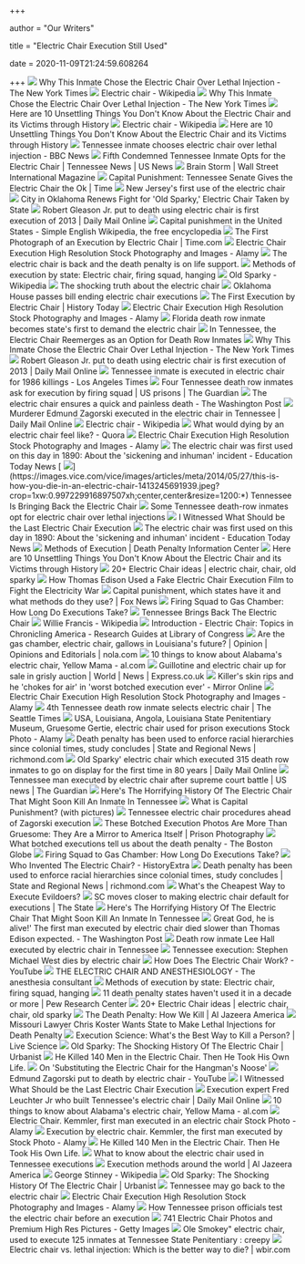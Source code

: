 +++
        
author = "Our Writers"
        
title = "Electric Chair Execution Still Used"
        
date = 2020-11-09T21:24:59.608264
        
+++
[ ![](https://static01.nyt.com/images/2020/02/19/us/19electric-chair01/19electric-chair01-mobileMasterAt3x.jpg)](https://static01.nyt.com/images/2020/02/19/us/19electric-chair01/19electric-chair01-mobileMasterAt3x.jpg) Why This Inmate Chose the Electric Chair Over Lethal Injection - The New  York Times
[ ![](https://upload.wikimedia.org/wikipedia/commons/7/75/Florida_electric-chair.jpg)](https://upload.wikimedia.org/wikipedia/commons/7/75/Florida_electric-chair.jpg) Electric chair - Wikipedia
[ ![](https://static01.nyt.com/images/2020/02/19/us/19electric-chair01/19electric-chair01-mediumSquareAt3X.jpg)](https://static01.nyt.com/images/2020/02/19/us/19electric-chair01/19electric-chair01-mediumSquareAt3X.jpg) Why This Inmate Chose the Electric Chair Over Lethal Injection - The New  York Times
[ ![](https://cdn.historycollection.com/wp-content/uploads/2018/02/02_1920_144074285809557371519764022.0136-696x630.jpg)](https://cdn.historycollection.com/wp-content/uploads/2018/02/02_1920_144074285809557371519764022.0136-696x630.jpg) Here are 10 Unsettling Things You Don't Know About the Electric Chair and  its Victims through History
[ ![](https://upload.wikimedia.org/wikipedia/commons/thumb/e/e4/EXECUTION_BY_ELECTRICITY_electric_chair_illustration_Scientific_American_Volumes_58-59_June_30_1888.png/220px-EXECUTION_BY_ELECTRICITY_electric_chair_illustration_Scientific_American_Volumes_58-59_June_30_1888.png)](https://upload.wikimedia.org/wikipedia/commons/thumb/e/e4/EXECUTION_BY_ELECTRICITY_electric_chair_illustration_Scientific_American_Volumes_58-59_June_30_1888.png/220px-EXECUTION_BY_ELECTRICITY_electric_chair_illustration_Scientific_American_Volumes_58-59_June_30_1888.png) Electric chair - Wikipedia
[ ![](https://cdn.historycollection.com/wp-content/uploads/2018/02/02_1920_144074285809557371519764022.0136.jpg)](https://cdn.historycollection.com/wp-content/uploads/2018/02/02_1920_144074285809557371519764022.0136.jpg) Here are 10 Unsettling Things You Don't Know About the Electric Chair and  its Victims through History
[ ![](https://ichef.bbci.co.uk/news/1024/cpsprodpb/8E98/production/_104640563_mediaitem104640559.jpg)](https://ichef.bbci.co.uk/news/1024/cpsprodpb/8E98/production/_104640563_mediaitem104640559.jpg) Tennessee inmate chooses electric chair over lethal injection - BBC News
[ ![](https://media.beam.usnews.com/34/fe3e8e76cfc645ac9c73e343fe58f4/media:940eb8d4a05045c1892cd98014343db4Tennessee_Electric_Chair_47527.jpg)](https://media.beam.usnews.com/34/fe3e8e76cfc645ac9c73e343fe58f4/media:940eb8d4a05045c1892cd98014343db4Tennessee_Electric_Chair_47527.jpg) Fifth Condemned Tennessee Inmate Opts for the Electric Chair | Tennessee  News | US News
[ ![](https://media.wsimag.com/attachments/58e47a8cea1a050f38b9ea4d37ad1e34a512569c/store/fill/860/645/e9d8cbbaf8aeb18a6d66a08598ab0f9dda29924fcaa5c3c2bbe287df5875/The-original-and-first-electric-chair-that-was-used-to-execute-a-prisoner.jpg)](https://media.wsimag.com/attachments/58e47a8cea1a050f38b9ea4d37ad1e34a512569c/store/fill/860/645/e9d8cbbaf8aeb18a6d66a08598ab0f9dda29924fcaa5c3c2bbe287df5875/The-original-and-first-electric-chair-that-was-used-to-execute-a-prisoner.jpg) Brain Storm | Wall Street International Magazine
[ ![](https://api.time.com/wp-content/uploads/2014/04/electric-chair.jpg)](https://api.time.com/wp-content/uploads/2014/04/electric-chair.jpg) Capital Punishment: Tennessee Senate Gives the Electric Chair the Ok | Time
[ ![](https://townsquare.media/site/385/files/2018/12/AP_3006110211.jpg)](https://townsquare.media/site/385/files/2018/12/AP_3006110211.jpg) New Jersey's first use of the electric chair
[ ![](https://media1.s-nbcnews.com/j/newscms/2016_26/1598976/160628-oklahoma-electric-chair-1_c6f9e06722d0a9a81083480bcd28cc4b.fit-760w.jpg)](https://media1.s-nbcnews.com/j/newscms/2016_26/1598976/160628-oklahoma-electric-chair-1_c6f9e06722d0a9a81083480bcd28cc4b.fit-760w.jpg) City in Oklahoma Renews Fight for 'Old Sparky,' Electric Chair Taken by  State
[ ![](https://i.dailymail.co.uk/i/pix/2013/01/15/article-2263009-16F68795000005DC-181_634x711.jpg)](https://i.dailymail.co.uk/i/pix/2013/01/15/article-2263009-16F68795000005DC-181_634x711.jpg) Robert Gleason Jr. put to death using electric chair is first execution of  2013 | Daily Mail Online
[ ![](https://upload.wikimedia.org/wikipedia/commons/thumb/e/ef/Electric_Chair_at_Sing_Sing-noborder.jpg/300px-Electric_Chair_at_Sing_Sing-noborder.jpg)](https://upload.wikimedia.org/wikipedia/commons/thumb/e/ef/Electric_Chair_at_Sing_Sing-noborder.jpg/300px-Electric_Chair_at_Sing_Sing-noborder.jpg) Capital punishment in the United States - Simple English Wikipedia, the  free encyclopedia
[ ![](https://api.time.com/wp-content/uploads/2014/03/97335415-web.jpg?quality=85)](https://api.time.com/wp-content/uploads/2014/03/97335415-web.jpg?quality=85) The First Photograph of an Execution by Electric Chair | Time.com
[ ![](https://c8.alamy.com/comp/BRK4YD/electric-chair-as-used-in-some-american-statesin-the-early-1900s-BRK4YD.jpg)](https://c8.alamy.com/comp/BRK4YD/electric-chair-as-used-in-some-american-statesin-the-early-1900s-BRK4YD.jpg) Electric Chair Execution High Resolution Stock Photography and Images -  Alamy
[ ![](https://compote.slate.com/images/d5b63494-fbf7-49d7-b79b-a1a5ac2be2b1.jpeg?width=1200&rect=1560x1040&offset=0x0)](https://compote.slate.com/images/d5b63494-fbf7-49d7-b79b-a1a5ac2be2b1.jpeg?width=1200&rect=1560x1040&offset=0x0) The electric chair is back and the death penalty is on life support.
[ ![](https://mp4media.gannett-cdn.com/28911775001/28911775001_6072566045001_6072569153001-vs.jpg?pubId=28911775001)](https://mp4media.gannett-cdn.com/28911775001/28911775001_6072566045001_6072569153001-vs.jpg?pubId=28911775001) Methods of execution by state: Electric chair, firing squad, hanging
[ ![](https://upload.wikimedia.org/wikipedia/commons/6/68/Old_Sparky.jpg)](https://upload.wikimedia.org/wikipedia/commons/6/68/Old_Sparky.jpg) Old Sparky - Wikipedia
[ ![](https://mediadc.brightspotcdn.com/dims4/default/46916ca/2147483647/strip/true/crop/5184x3456+0+0/resize/5184x3456!/quality/90/?url=https%3A%2F%2Fmediadc.brightspotcdn.com%2F6a%2F14%2F9c00e62b9ed7c501932a42336def%2F99e02ea9eaa587641c59e4d3d339ab3d.jpg)](https://mediadc.brightspotcdn.com/dims4/default/46916ca/2147483647/strip/true/crop/5184x3456+0+0/resize/5184x3456!/quality/90/?url=https%3A%2F%2Fmediadc.brightspotcdn.com%2F6a%2F14%2F9c00e62b9ed7c501932a42336def%2F99e02ea9eaa587641c59e4d3d339ab3d.jpg) The shocking truth about the electric chair
[ ![](https://cdn2.newsok.biz/cache/large960_blur-5dcd6a5bd20c9783cc2b0ce5b141ea63.jpg)](https://cdn2.newsok.biz/cache/large960_blur-5dcd6a5bd20c9783cc2b0ce5b141ea63.jpg) Oklahoma House passes bill ending electric chair executions
[ ![](https://www.historytoday.com/sites/default/files/articles/electric_main.jpg)](https://www.historytoday.com/sites/default/files/articles/electric_main.jpg) The First Execution by Electric Chair | History Today
[ ![](https://c8.alamy.com/comp/D96W5R/execution-by-electric-chair-sing-sing-prison-new-york-usa-the-execution-D96W5R.jpg)](https://c8.alamy.com/comp/D96W5R/execution-by-electric-chair-sing-sing-prison-new-york-usa-the-execution-D96W5R.jpg) Electric Chair Execution High Resolution Stock Photography and Images -  Alamy
[ ![](https://www.tampabay.com/resizer/g-lGiR2veooHewvEdBPGsw4rZNo=/1400x2500/smart/arc-anglerfish-arc2-prod-tbt.s3.amazonaws.com/public/4HVQNGWHEUI6TBKNIBWI6S7HAY.jpg)](https://www.tampabay.com/resizer/g-lGiR2veooHewvEdBPGsw4rZNo=/1400x2500/smart/arc-anglerfish-arc2-prod-tbt.s3.amazonaws.com/public/4HVQNGWHEUI6TBKNIBWI6S7HAY.jpg) Florida death row inmate becomes state's first to demand the electric chair
[ ![](https://d.newsweek.com/en/full/1551098/holman-prison-electric-chair.jpg?w=1600&h=1600&q=88&f=001c09344ebb28c8cd1c1904636c9d8c)](https://d.newsweek.com/en/full/1551098/holman-prison-electric-chair.jpg?w=1600&h=1600&q=88&f=001c09344ebb28c8cd1c1904636c9d8c) In Tennessee, the Electric Chair Reemerges as an Option for Death Row  Inmates
[ ![](https://static01.nyt.com/images/2020/02/19/us/19electric-chair02/merlin_167588304_17324f15-cf68-473a-aa37-055f572be528-mobileMasterAt3x.jpg)](https://static01.nyt.com/images/2020/02/19/us/19electric-chair02/merlin_167588304_17324f15-cf68-473a-aa37-055f572be528-mobileMasterAt3x.jpg) Why This Inmate Chose the Electric Chair Over Lethal Injection - The New  York Times
[ ![](https://i.dailymail.co.uk/i/pix/scaled/2013/01/17/article-2263723-16FE9AAD000005DC-395_308x185.jpg)](https://i.dailymail.co.uk/i/pix/scaled/2013/01/17/article-2263723-16FE9AAD000005DC-395_308x185.jpg) Robert Gleason Jr. put to death using electric chair is first execution of  2013 | Daily Mail Online
[ ![](https://ca-times.brightspotcdn.com/dims4/default/4f931c0/2147483647/strip/true/crop/840x472+0+44/resize/1200x675!/quality/90/?url=https%3A%2F%2Fcalifornia-times-brightspot.s3.amazonaws.com%2F09%2Fb0%2F1c07702f466ea9490ee6805db1fe%2Finmate.jpg)](https://ca-times.brightspotcdn.com/dims4/default/4f931c0/2147483647/strip/true/crop/840x472+0+44/resize/1200x675!/quality/90/?url=https%3A%2F%2Fcalifornia-times-brightspot.s3.amazonaws.com%2F09%2Fb0%2F1c07702f466ea9490ee6805db1fe%2Finmate.jpg) Tennessee inmate is executed in electric chair for 1986 killings - Los  Angeles Times
[ ![](https://i.guim.co.uk/img/media/28f2f805ef7576359b39425c8db1767a33601919/0_14_3000_1800/master/3000.jpg?width=1200&height=1200&quality=85&auto=format&fit=crop&s=2e67d33559c2e323a594d564ad80c672)](https://i.guim.co.uk/img/media/28f2f805ef7576359b39425c8db1767a33601919/0_14_3000_1800/master/3000.jpg?width=1200&height=1200&quality=85&auto=format&fit=crop&s=2e67d33559c2e323a594d564ad80c672) Four Tennessee death row inmates ask for execution by firing squad | US  prisons | The Guardian
[ ![](https://www.washingtonpost.com/rf/image_1484w/2010-2019/WashingtonPost/2016/02/16/Editorial-Opinion/Images/Electric_Chair_Virginia-017ac.jpg?t=20170517)](https://www.washingtonpost.com/rf/image_1484w/2010-2019/WashingtonPost/2016/02/16/Editorial-Opinion/Images/Electric_Chair_Virginia-017ac.jpg?t=20170517) The electric chair ensures a quick and painless death - The Washington Post
[ ![](https://i.dailymail.co.uk/1s/2018/11/02/00/5677442-0-image-a-15_1541119576832.jpg)](https://i.dailymail.co.uk/1s/2018/11/02/00/5677442-0-image-a-15_1541119576832.jpg) Murderer Edmund Zagorski executed in the electric chair in Tennessee |  Daily Mail Online
[ ![](https://upload.wikimedia.org/wikipedia/commons/thumb/9/92/RedHatsExecutionChamber.jpg/220px-RedHatsExecutionChamber.jpg)](https://upload.wikimedia.org/wikipedia/commons/thumb/9/92/RedHatsExecutionChamber.jpg/220px-RedHatsExecutionChamber.jpg) Electric chair - Wikipedia
[ ![](https://qph.fs.quoracdn.net/main-qimg-a3ec4ed40bc9aa4c0e6a2a01c9f7f9e3)](https://qph.fs.quoracdn.net/main-qimg-a3ec4ed40bc9aa4c0e6a2a01c9f7f9e3) What would dying by an electric chair feel like? - Quora
[ ![](https://c8.alamy.com/comp/D96W5N/execution-by-electric-chair-sing-sing-prison-new-york-usa-strapping-D96W5N.jpg)](https://c8.alamy.com/comp/D96W5N/execution-by-electric-chair-sing-sing-prison-new-york-usa-strapping-D96W5N.jpg) Electric Chair Execution High Resolution Stock Photography and Images -  Alamy
[ ![](https://akm-img-a-in.tosshub.com/indiatoday/images/story/201808/tennessee-becomes-the-first-state-to-bring-back-the-electric-chair.jpeg?HURQwwzeXPOhvIKSWrqhGqfxo8PYOpJ5)](https://akm-img-a-in.tosshub.com/indiatoday/images/story/201808/tennessee-becomes-the-first-state-to-bring-back-the-electric-chair.jpeg?HURQwwzeXPOhvIKSWrqhGqfxo8PYOpJ5) The electric chair was first used on this day in 1890: About the 'sickening  and inhuman' incident - Education Today News
[ ![](https://images.vice.com/vice/images/articles/meta/2014/05/27/this-is-how-you-die-in-an-electric-chair-1413245691939.jpeg?crop=1xw:0.997229916897507xh;center,center&resize=1200:*)](https://images.vice.com/vice/images/articles/meta/2014/05/27/this-is-how-you-die-in-an-electric-chair-1413245691939.jpeg?crop=1xw:0.997229916897507xh;center,center&resize=1200:*) Tennessee Is Bringing Back the Electric Chair
[ ![](https://www.abajournal.com/images/main_images/execution_electricchair_deathpenalty750.png)](https://www.abajournal.com/images/main_images/execution_electricchair_deathpenalty750.png) Some Tennessee death-row inmates opt for electric chair over lethal  injections
[ ![](https://www.nashvilletnlaw.com/wp-content/uploads/2014/06/electric-chair.jpg)](https://www.nashvilletnlaw.com/wp-content/uploads/2014/06/electric-chair.jpg) I Witnessed What Should be the Last Electric Chair Execution
[ ![](https://akm-img-a-in.tosshub.com/indiatoday/images/bodyeditor/201808/chair-x400.jpg?Mlct9tLM9HnA0ZjFIqb7Ip7_T0XxDSvh)](https://akm-img-a-in.tosshub.com/indiatoday/images/bodyeditor/201808/chair-x400.jpg?Mlct9tLM9HnA0ZjFIqb7Ip7_T0XxDSvh) The electric chair was first used on this day in 1890: About the 'sickening  and inhuman' incident - Education Today News
[ ![](https://dpic.imgix.net/stories/FLElectricChair.jpg?auto=format&crop=focalpoint&domain=dpic.imgix.net&fit=crop&fp-x=0.5&fp-y=0.5&h=1024&ixlib=php-2.3.0&q=82&w=1024&s=56ebfc5d6148b8098d039b7e3c32c869)](https://dpic.imgix.net/stories/FLElectricChair.jpg?auto=format&crop=focalpoint&domain=dpic.imgix.net&fit=crop&fp-x=0.5&fp-y=0.5&h=1024&ixlib=php-2.3.0&q=82&w=1024&s=56ebfc5d6148b8098d039b7e3c32c869) Methods of Execution | Death Penalty Information Center
[ ![](https://cdn.historycollection.com/wp-content/uploads/2018/02/Electric-Chair-Public-Domain-Pictures.jpg)](https://cdn.historycollection.com/wp-content/uploads/2018/02/Electric-Chair-Public-Domain-Pictures.jpg) Here are 10 Unsettling Things You Don't Know About the Electric Chair and  its Victims through History
[ ![](https://i.pinimg.com/236x/44/c4/ff/44c4ffba5efc25bc4ce31de0c9ba2c42--prison-life-electric-chair.jpg)](https://i.pinimg.com/236x/44/c4/ff/44c4ffba5efc25bc4ce31de0c9ba2c42--prison-life-electric-chair.jpg) 20+ Electric Chair ideas | electric chair, chair, old sparky
[ ![](https://i.kinja-img.com/gawker-media/image/upload/c_fill,f_auto,fl_progressive,g_center,h_675,pg_1,q_80,w_1200/tvucvmirgi4ncm9sqbo6.gif)](https://i.kinja-img.com/gawker-media/image/upload/c_fill,f_auto,fl_progressive,g_center,h_675,pg_1,q_80,w_1200/tvucvmirgi4ncm9sqbo6.gif) How Thomas Edison Used a Fake Electric Chair Execution Film to Fight the  Electricity War
[ ![](https://a57.foxnews.com/static.foxnews.com/foxnews.com/content/uploads/2020/02/1024/512/electric-chair.jpg?ve=1&tl=1)](https://a57.foxnews.com/static.foxnews.com/foxnews.com/content/uploads/2020/02/1024/512/electric-chair.jpg?ve=1&tl=1) Capital punishment, which states have it and what methods do they use? |  Fox News
[ ![](https://media2.s-nbcnews.com/j/MSNBC/Components/Video/150317/a_lss_executionmethods_150317.focal-760x428.jpg)](https://media2.s-nbcnews.com/j/MSNBC/Components/Video/150317/a_lss_executionmethods_150317.focal-760x428.jpg) Firing Squad to Gas Chamber: How Long Do Executions Take?
[ ![](https://otb.cachefly.net/wp-content/uploads/2014/05/Electric-Chair-570x398.jpg)](https://otb.cachefly.net/wp-content/uploads/2014/05/Electric-Chair-570x398.jpg) Tennessee Brings Back The Electric Chair
[ ![](https://upload.wikimedia.org/wikipedia/en/7/78/Willie_Francis_%281929-1947%29.jpg)](https://upload.wikimedia.org/wikipedia/en/7/78/Willie_Francis_%281929-1947%29.jpg) Willie Francis - Wikipedia
[ ![](https://www.loc.gov/rr/news/libimages/electric-chair.jpg)](https://www.loc.gov/rr/news/libimages/electric-chair.jpg) Introduction - Electric Chair: Topics in Chronicling America - Research  Guides at Library of Congress
[ ![](https://bloximages.newyork1.vip.townnews.com/nola.com/content/tncms/assets/v3/editorial/5/c6/5c627249-5cc8-570d-8a17-4ac128b1c5d9/5d238c0736d0e.image.jpg?crop=406%2C406%2C97%2C0&resize=1200%2C1200&order=crop%2Cresize)](https://bloximages.newyork1.vip.townnews.com/nola.com/content/tncms/assets/v3/editorial/5/c6/5c627249-5cc8-570d-8a17-4ac128b1c5d9/5d238c0736d0e.image.jpg?crop=406%2C406%2C97%2C0&resize=1200%2C1200&order=crop%2Cresize) Are the gas chamber, electric chair, gallows in Louisiana's future? |  Opinion | Opinions and Editorials | nola.com
[ ![](https://www.al.com/resizer/G5j2SzmC-gtTosf_nhoTTKWbyq0=/450x0/smart/advancelocal-adapter-image-uploads.s3.amazonaws.com/image.al.com/home/bama-media/width2048/img/news_impact/photo/19592127-standard.jpg)](https://www.al.com/resizer/G5j2SzmC-gtTosf_nhoTTKWbyq0=/450x0/smart/advancelocal-adapter-image-uploads.s3.amazonaws.com/image.al.com/home/bama-media/width2048/img/news_impact/photo/19592127-standard.jpg) 10 things to know about Alabama's electric chair, Yellow Mama - al.com
[ ![](https://cdn.images.express.co.uk/img/dynamic/78/590x/secondary/Electric-chair-1455419.jpg?r=1533906360915)](https://cdn.images.express.co.uk/img/dynamic/78/590x/secondary/Electric-chair-1455419.jpg?r=1533906360915) Guillotine and electric chair up for sale in grisly auction | World | News  | Express.co.uk
[ ![](https://i2-prod.mirror.co.uk/incoming/article20641833.ece/ALTERNATES/s615b/0_THP_CHP_171019Slug_6744JPG.jpg)](https://i2-prod.mirror.co.uk/incoming/article20641833.ece/ALTERNATES/s615b/0_THP_CHP_171019Slug_6744JPG.jpg) Killer's skin rips and he 'chokes for air' in 'worst botched execution  ever' - Mirror Online
[ ![](https://c8.alamy.com/comp/2A25Y7F/an-electric-chair-known-as-old-smokey-or-the-mot-squat-the-electric-chair-is-a-method-of-execution-originating-in-america-in-which-the-condemned-person-is-strapped-to-a-special-wooden-chair-and-electrocuted-2A25Y7F.jpg)](https://c8.alamy.com/comp/2A25Y7F/an-electric-chair-known-as-old-smokey-or-the-mot-squat-the-electric-chair-is-a-method-of-execution-originating-in-america-in-which-the-condemned-person-is-strapped-to-a-special-wooden-chair-and-electrocuted-2A25Y7F.jpg) Electric Chair Execution High Resolution Stock Photography and Images -  Alamy
[ ![](https://static.seattletimes.com/wp-content/uploads/2019/11/urn-publicid-ap-org-474ff2e4af434e07aa18d46aeed7bcf9Execution-Tennessee_86824-1560x1076.jpg)](https://static.seattletimes.com/wp-content/uploads/2019/11/urn-publicid-ap-org-474ff2e4af434e07aa18d46aeed7bcf9Execution-Tennessee_86824-1560x1076.jpg) 4th Tennessee death row inmate selects electric chair | The Seattle Times
[ ![](https://c8.alamy.com/comp/R5G13D/usa-louisiana-angola-louisiana-state-penitentiary-museum-gruesome-gertie-electric-chair-used-for-prison-executions-R5G13D.jpg)](https://c8.alamy.com/comp/R5G13D/usa-louisiana-angola-louisiana-state-penitentiary-museum-gruesome-gertie-electric-chair-used-for-prison-executions-R5G13D.jpg) USA, Louisiana, Angola, Louisiana State Penitentiary Museum, Gruesome  Gertie, electric chair used for prison executions Stock Photo - Alamy
[ ![](https://bloximages.newyork1.vip.townnews.com/richmond.com/content/tncms/assets/v3/editorial/d/d9/dd9fa4ad-9937-5a2d-b264-7eefbf6f6d7c/5f5f8a22d1017.preview.jpg?crop=779%2C779%2C320%2C0&resize=1200%2C1200&order=crop%2Cresize)](https://bloximages.newyork1.vip.townnews.com/richmond.com/content/tncms/assets/v3/editorial/d/d9/dd9fa4ad-9937-5a2d-b264-7eefbf6f6d7c/5f5f8a22d1017.preview.jpg?crop=779%2C779%2C320%2C0&resize=1200%2C1200&order=crop%2Cresize) Death penalty has been used to enforce racial hierarchies since colonial  times, study concludes | State and Regional News | richmond.com
[ ![](https://i.dailymail.co.uk/i/pix/2011/03/08/article-0-0D87FE87000005DC-356_306x454.jpg)](https://i.dailymail.co.uk/i/pix/2011/03/08/article-0-0D87FE87000005DC-356_306x454.jpg) Old Sparky' electric chair which executed 315 death row inmates to go on  display for the first time in 80 years | Daily Mail Online
[ ![](https://i.guim.co.uk/img/media/31ce7e616d2f6f0b9e7c778a2e41c3615c4e0b48/0_223_722_433/master/722.jpg?width=700&quality=85&auto=format&fit=max&s=f471a6de42b5d733011b20256f7c99d1)](https://i.guim.co.uk/img/media/31ce7e616d2f6f0b9e7c778a2e41c3615c4e0b48/0_223_722_433/master/722.jpg?width=700&quality=85&auto=format&fit=max&s=f471a6de42b5d733011b20256f7c99d1) Tennessee man executed by electric chair after supreme court battle | US  news | The Guardian
[ ![](https://img.buzzfeed.com/buzzfeed-static/static/2018-10/12/14/asset/buzzfeed-prod-web-06/sub-buzz-22930-1539370206-2.jpg)](https://img.buzzfeed.com/buzzfeed-static/static/2018-10/12/14/asset/buzzfeed-prod-web-06/sub-buzz-22930-1539370206-2.jpg) Here's The Horrifying History Of The Electric Chair That Might Soon Kill An  Inmate In Tennessee
[ ![](https://images.wisegeek.com/electric-chair.jpg)](https://images.wisegeek.com/electric-chair.jpg) What is Capital Punishment? (with pictures)
[ ![](https://www.gannett-cdn.com/-mm-/a8dba35a8c01799bcb5351989d06d6c2bd700101/c=0-0-2448-3264/local/-/media/2018/05/25/TennGroup/Knoxville/636628075183640846-electric-chair.JPG?quality=50&width=640)](https://www.gannett-cdn.com/-mm-/a8dba35a8c01799bcb5351989d06d6c2bd700101/c=0-0-2448-3264/local/-/media/2018/05/25/TennGroup/Knoxville/636628075183640846-electric-chair.JPG?quality=50&width=640) Tennessee electric chair procedures ahead of Zagorski execution
[ ![](https://prisonphotography.files.wordpress.com/2014/05/1angel-diaz-execution-left-arm.jpg)](https://prisonphotography.files.wordpress.com/2014/05/1angel-diaz-execution-left-arm.jpg) These Botched Execution Photos Are More Than Gruesome: They Are a Mirror to  America Itself | Prison Photography
[ ![](https://arc-anglerfish-arc2-prod-bostonglobe.s3.amazonaws.com/public/ZYLQ34WMZQI6HOUABBJHLYZ5WY.jpg)](https://arc-anglerfish-arc2-prod-bostonglobe.s3.amazonaws.com/public/ZYLQ34WMZQI6HOUABBJHLYZ5WY.jpg) What botched executions tell us about the death penalty - The Boston Globe
[ ![](https://media2.s-nbcnews.com/j/newscms/2015_13/945581/150324-illinois-gallows_c8fc35fd45eb678a8168780499f08bfb.nbcnews-fp-1200-630.jpg)](https://media2.s-nbcnews.com/j/newscms/2015_13/945581/150324-illinois-gallows_c8fc35fd45eb678a8168780499f08bfb.nbcnews-fp-1200-630.jpg) Firing Squad to Gas Chamber: How Long Do Executions Take?
[ ![](https://images.immediate.co.uk/production/volatile/sites/7/2019/07/Chair-5311fe9-be5b968.jpg?quality=90&resize=620,413)](https://images.immediate.co.uk/production/volatile/sites/7/2019/07/Chair-5311fe9-be5b968.jpg?quality=90&resize=620,413) Who Invented The Electric Chair? - HistoryExtra
[ ![](https://bloximages.newyork1.vip.townnews.com/richmond.com/content/tncms/assets/v3/editorial/d/d9/dd9fa4ad-9937-5a2d-b264-7eefbf6f6d7c/5f5f8a22b8d13.image.jpg?resize=1200%2C866)](https://bloximages.newyork1.vip.townnews.com/richmond.com/content/tncms/assets/v3/editorial/d/d9/dd9fa4ad-9937-5a2d-b264-7eefbf6f6d7c/5f5f8a22b8d13.image.jpg?resize=1200%2C866) Death penalty has been used to enforce racial hierarchies since colonial  times, study concludes | State and Regional News | richmond.com
[ ![](https://assets.vice.com/content-images/contentimage/no-slug/b2b13e0fe2801a25e7e308563f053635.jpg)](https://assets.vice.com/content-images/contentimage/no-slug/b2b13e0fe2801a25e7e308563f053635.jpg) What's the Cheapest Way to Execute Evildoers?
[ ![](https://www.thestate.com/opinion/letters-to-the-editor/t97kw8/picture206427749/alternates/LANDSCAPE_1140/ElectricChair9905065328)](https://www.thestate.com/opinion/letters-to-the-editor/t97kw8/picture206427749/alternates/LANDSCAPE_1140/ElectricChair9905065328) SC moves closer to making electric chair default for executions | The State
[ ![](https://img.buzzfeed.com/buzzfeed-static/static/2018-10/12/14/asset/buzzfeed-prod-web-05/sub-buzz-17458-1539370256-1.jpg)](https://img.buzzfeed.com/buzzfeed-static/static/2018-10/12/14/asset/buzzfeed-prod-web-05/sub-buzz-17458-1539370256-1.jpg) Here's The Horrifying History Of The Electric Chair That Might Soon Kill An  Inmate In Tennessee
[ ![](https://arc-anglerfish-washpost-prod-washpost.s3.amazonaws.com/public/DTYTSO7ZUA5RPMZLMXCFJV4GK4.jpg)](https://arc-anglerfish-washpost-prod-washpost.s3.amazonaws.com/public/DTYTSO7ZUA5RPMZLMXCFJV4GK4.jpg) Great God, he is alive!' The first man executed by electric chair died  slower than Thomas Edison expected. - The Washington Post
[ ![](https://www.gannett-cdn.com/presto/2019/12/06/PNAS/c0c5a2ca-b80f-4e04-8e9b-13e73f3dd2cf-33730437-de47-4c2f-b513-86e18cfa639b_thumbnail.png?width=660&height=371&fit=crop&format=pjpg&auto=webp)](https://www.gannett-cdn.com/presto/2019/12/06/PNAS/c0c5a2ca-b80f-4e04-8e9b-13e73f3dd2cf-33730437-de47-4c2f-b513-86e18cfa639b_thumbnail.png?width=660&height=371&fit=crop&format=pjpg&auto=webp) Death row inmate Lee Hall executed by electric chair in Tennessee
[ ![](https://www.gannett-cdn.com/presto/2019/08/11/PKNS/e3cc91d6-647c-4984-8cf1-f66b0ffc475a-SoccerJam0810_0263.jpg?width=660&height=371&fit=crop&format=pjpg&auto=webp)](https://www.gannett-cdn.com/presto/2019/08/11/PKNS/e3cc91d6-647c-4984-8cf1-f66b0ffc475a-SoccerJam0810_0263.jpg?width=660&height=371&fit=crop&format=pjpg&auto=webp) Tennessee execution: Stephen Michael West dies by electric chair
[ ![](https://i.ytimg.com/vi/YsPm3VfNoiE/maxresdefault.jpg)](https://i.ytimg.com/vi/YsPm3VfNoiE/maxresdefault.jpg) How Does The Electric Chair Work? - YouTube
[ ![](https://theanesthesiaconsultant.com/wp-content/uploads/2019/08/electric-chair.jpg)](https://theanesthesiaconsultant.com/wp-content/uploads/2019/08/electric-chair.jpg) THE ELECTRIC CHAIR AND ANESTHESIOLOGY - The anesthesia consultant
[ ![](https://www.gannett-cdn.com/-mm-/b3a8d07e383763e27a641956632e95738e51c4cc/c=0-181-4840-2903/local/-/media/Nashville/2014/08/14/-nasbrd05-07-2014tennessean1b00320140506imgaporegonexecution.1.jpg?width=3200&height=1800&fit=crop&format=pjpg&auto=webp)](https://www.gannett-cdn.com/-mm-/b3a8d07e383763e27a641956632e95738e51c4cc/c=0-181-4840-2903/local/-/media/Nashville/2014/08/14/-nasbrd05-07-2014tennessean1b00320140506imgaporegonexecution.1.jpg?width=3200&height=1800&fit=crop&format=pjpg&auto=webp) Methods of execution by state: Electric chair, firing squad, hanging
[ ![](https://www.pewresearch.org/wp-content/uploads/2019/03/FT_19.03.13_DeathPenaltyUpdate_map.png)](https://www.pewresearch.org/wp-content/uploads/2019/03/FT_19.03.13_DeathPenaltyUpdate_map.png) 11 death penalty states haven't used it in a decade or more | Pew Research  Center
[ ![](https://i.pinimg.com/236x/c9/ef/5e/c9ef5ee62ad2f35965776aec8c1d18bd--eye-for-an-eye-life-sentence.jpg)](https://i.pinimg.com/236x/c9/ef/5e/c9ef5ee62ad2f35965776aec8c1d18bd--eye-for-an-eye-life-sentence.jpg) 20+ Electric Chair ideas | electric chair, chair, old sparky
[ ![](http://america.aljazeera.com/content/ajam/multimedia/2015/6/the-death-penalty-how-we-kill/jcr:content/image.img.jpg)](http://america.aljazeera.com/content/ajam/multimedia/2015/6/the-death-penalty-how-we-kill/jcr:content/image.img.jpg) The Death Penalty: How We Kill | Al Jazeera America
[ ![](https://d.ibtimes.co.uk/en/full/1381404/tennessees-electric-chair-last-used-2007-now-option-executions-state-if-lethal-injection.jpg)](https://d.ibtimes.co.uk/en/full/1381404/tennessees-electric-chair-last-used-2007-now-option-executions-state-if-lethal-injection.jpg) Missouri Lawyer Chris Koster Wants State to Make Lethal Injections for Death  Penalty
[ ![](https://cdn.mos.cms.futurecdn.net/kRfdqEQCYcK4JCrpkCVjt3-1200-80.jpg)](https://cdn.mos.cms.futurecdn.net/kRfdqEQCYcK4JCrpkCVjt3-1200-80.jpg) Execution Science: What's the Best Way to Kill a Person? | Live Science
[ ![](https://weburbanist.com/wp-content/uploads/2011/03/electric_chair_main.jpg)](https://weburbanist.com/wp-content/uploads/2011/03/electric_chair_main.jpg) Old Sparky: The Shocking History Of The Electric Chair | Urbanist
[ ![](https://narratively.com/wp-content/uploads/2017/03/Prison.jpg)](https://narratively.com/wp-content/uploads/2017/03/Prison.jpg) He Killed 140 Men in the Electric Chair. Then He Took His Own Life.
[ ![](https://1.bp.blogspot.com/-gMqWQHInfGU/U9zTL_IrP2I/AAAAAAAAIqs/hUyaYprdHUMpATr5OHWYWQBimgfRiDVqQCKgB/s1600/witnessing%2Ban%2Bexecution%2Bin%2Bthe%2Belectric%2Bchair.jpg)](https://1.bp.blogspot.com/-gMqWQHInfGU/U9zTL_IrP2I/AAAAAAAAIqs/hUyaYprdHUMpATr5OHWYWQBimgfRiDVqQCKgB/s1600/witnessing%2Ban%2Bexecution%2Bin%2Bthe%2Belectric%2Bchair.jpg) On 'Substituting the Electric Chair for the Hangman's Noose'
[ ![](https://i.ytimg.com/vi/dsu4Qd3N1DM/hqdefault.jpg)](https://i.ytimg.com/vi/dsu4Qd3N1DM/hqdefault.jpg) Edmund Zagorski put to death by electric chair - YouTube
[ ![](https://2szltr2ree8j1gje2w2lrll8-wpengine.netdna-ssl.com/wp-content/uploads/2014/06/the-death-penalty-train.jpg)](https://2szltr2ree8j1gje2w2lrll8-wpengine.netdna-ssl.com/wp-content/uploads/2014/06/the-death-penalty-train.jpg) I Witnessed What Should be the Last Electric Chair Execution
[ ![](https://i.dailymail.co.uk/1s/2018/11/01/19/5670156-0-image-a-37_1541102171173.jpg)](https://i.dailymail.co.uk/1s/2018/11/01/19/5670156-0-image-a-37_1541102171173.jpg) Execution expert Fred Leuchter Jr who built Tennessee's electric chair |  Daily Mail Online
[ ![](https://advancelocal-adapter-image-uploads.s3.amazonaws.com/image.al.com/home/bama-media/width2048/img/news_impact/photo/19591876-standard.jpg)](https://advancelocal-adapter-image-uploads.s3.amazonaws.com/image.al.com/home/bama-media/width2048/img/news_impact/photo/19591876-standard.jpg) 10 things to know about Alabama's electric chair, Yellow Mama - al.com
[ ![](https://c8.alamy.com/comp/D96GF6/electric-chair-kemmler-first-man-executed-in-an-electric-chair-auburn-D96GF6.jpg)](https://c8.alamy.com/comp/D96GF6/electric-chair-kemmler-first-man-executed-in-an-electric-chair-auburn-D96GF6.jpg) Electric Chair. Kemmler, first man executed in an electric chair Stock  Photo - Alamy
[ ![](https://c8.alamy.com/comp/D96W5H/execution-by-electric-chair-kemmler-the-first-man-executed-by-electric-D96W5H.jpg)](https://c8.alamy.com/comp/D96W5H/execution-by-electric-chair-kemmler-the-first-man-executed-by-electric-D96W5H.jpg) Execution by electric chair. Kemmler, the first man executed by Stock Photo  - Alamy
[ ![](http://narrative.ly/wp-content/uploads/2017/03/Executioner-1.jpg)](http://narrative.ly/wp-content/uploads/2017/03/Executioner-1.jpg) He Killed 140 Men in the Electric Chair. Then He Took His Own Life.
[ ![](https://www.gannett-cdn.com/-mm-/5a215a811e713807aedde856d191ba367fa707e2/c=0-210-4926-2993/local/-/media/2017/03/02/TennGroup/Nashville/636240720823603616-NAS-PRISON-TOUR-135.jpg?width=3200&height=1808&fit=crop&format=pjpg&auto=webp)](https://www.gannett-cdn.com/-mm-/5a215a811e713807aedde856d191ba367fa707e2/c=0-210-4926-2993/local/-/media/2017/03/02/TennGroup/Nashville/636240720823603616-NAS-PRISON-TOUR-135.jpg?width=3200&height=1808&fit=crop&format=pjpg&auto=webp) What to know about the electric chair used in Tennessee executions
[ ![](http://america.aljazeera.com/content/ajam/articles/2014/4/30/execution-methods/_jcr_content/mainpar/textimage_3/image.adapt.480.low.Electric_chair_20140430.jpg)](http://america.aljazeera.com/content/ajam/articles/2014/4/30/execution-methods/_jcr_content/mainpar/textimage_3/image.adapt.480.low.Electric_chair_20140430.jpg) Execution methods around the world | Al Jazeera America
[ ![](https://upload.wikimedia.org/wikipedia/commons/8/83/George_Stinney_mugshot.jpg)](https://upload.wikimedia.org/wikipedia/commons/8/83/George_Stinney_mugshot.jpg) George Stinney - Wikipedia
[ ![](https://weburbanist.com/wp-content/uploads/2011/03/electric_chair_8.jpg)](https://weburbanist.com/wp-content/uploads/2011/03/electric_chair_8.jpg) Old Sparky: The Shocking History Of The Electric Chair | Urbanist
[ ![](https://www.gannett-cdn.com/-mm-/a089d34b4a1fbebac826f3ee2d6d8ea2cf3f1bb2/c=0-541-2053-1700/local/-/media/USATODAY/USATODAY/2014/05/23//1400861619000-AP-Executions-Methods.jpg?width=660&height=373&fit=crop&format=pjpg&auto=webp)](https://www.gannett-cdn.com/-mm-/a089d34b4a1fbebac826f3ee2d6d8ea2cf3f1bb2/c=0-541-2053-1700/local/-/media/USATODAY/USATODAY/2014/05/23//1400861619000-AP-Executions-Methods.jpg?width=660&height=373&fit=crop&format=pjpg&auto=webp) Tennessee may go back to the electric chair
[ ![](https://c8.alamy.com/comp/2A25Y7D/an-electric-chair-known-as-old-smokey-or-the-mot-squat-the-electric-chair-is-a-method-of-execution-originating-in-america-in-which-the-condemned-person-is-strapped-to-a-special-wooden-chair-and-electrocuted-2A25Y7D.jpg)](https://c8.alamy.com/comp/2A25Y7D/an-electric-chair-known-as-old-smokey-or-the-mot-squat-the-electric-chair-is-a-method-of-execution-originating-in-america-in-which-the-condemned-person-is-strapped-to-a-special-wooden-chair-and-electrocuted-2A25Y7D.jpg) Electric Chair Execution High Resolution Stock Photography and Images -  Alamy
[ ![](https://1.bp.blogspot.com/-2ejcfbDWY6Y/W9GfzFUFS7I/AAAAAAAAW0s/HT64V-Xpp4ApOyDxNw5AMYOeykIwZvwbQCLcBGAs/s1600/Allen%2BLee%2BDavis1.jpg)](https://1.bp.blogspot.com/-2ejcfbDWY6Y/W9GfzFUFS7I/AAAAAAAAW0s/HT64V-Xpp4ApOyDxNw5AMYOeykIwZvwbQCLcBGAs/s1600/Allen%2BLee%2BDavis1.jpg) How Tennessee prison officials test the electric chair before an execution
[ ![](https://media.gettyimages.com/photos/electric-chair-picture-id108175835?s=612x612)](https://media.gettyimages.com/photos/electric-chair-picture-id108175835?s=612x612) 741 Electric Chair Photos and Premium High Res Pictures - Getty Images
[ ![](https://i.redd.it/pj33h9b85c831.jpg)](https://i.redd.it/pj33h9b85c831.jpg) Ole Smokey" electric chair, used to execute 125 inmates at Tennessee State  Penitentiary : creepy
[ ![](https://media.wbir.com/assets/WBIR/images/5caf208e-571d-48e7-a829-49e7aa6cb5fe/5caf208e-571d-48e7-a829-49e7aa6cb5fe_1920x1080.jpg)](https://media.wbir.com/assets/WBIR/images/5caf208e-571d-48e7-a829-49e7aa6cb5fe/5caf208e-571d-48e7-a829-49e7aa6cb5fe_1920x1080.jpg) Electric chair vs. lethal injection: Which is the better way to die? |  wbir.com
